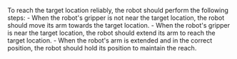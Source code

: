 To reach the target location reliably, the robot should perform the following steps:
    - When the robot's gripper is not near the target location, the robot should move its arm towards the target location.
    - When the robot's gripper is near the target location, the robot should extend its arm to reach the target location.
    - When the robot's arm is extended and in the correct position, the robot should hold its position to maintain the reach.
